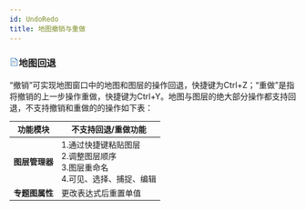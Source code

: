```yaml
---
id: UndoRedo
title: 地图撤销与重做
---
```

### ![](../../img/read.gif)地图回退

“撤销”可实现地图窗口中的地图和图层的操作回退，快捷键为Ctrl+Z；“重做”是指将撤销的上一步操作重做，快捷键为Ctrl+Y。地图与图层的绝大部分操作都支持回退，不支持撤销和重做的的操作如下表：

功能模块 | 不支持回退/重做功能  
---|---  
**图层管理器** | 1.通过快捷键粘贴图层  </br>2.调整图层顺序 </br> 3.图层重命名</br>  4.可见、选择、捕捉、编辑
**专题图属性** | 更改表达式后重置单值  
  


